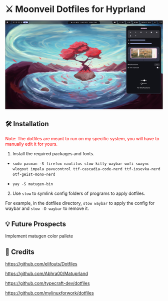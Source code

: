 # ⚔️ Moonveil Dotfiles for Hyprland

![Desktop](desktop.png)

## 🛠️ Installation
<span style="color:red">Note: The dotfiles are meant to run on my specific system, you will have to manually edit it for yours.</span>

1. Install the required packages and fonts.

- `sudo pacman -S firefox nautilus stow kitty waybar wofi swaync wlogout impala pavucontrol ttf-cascadia-code-nerd ttf-iosevka-nerd otf-geist-mono-nerd` 

- `yay -S matugen-bin`

2. Use `stow` to symlink config folders of programs to apply dotfiles.

For example, in the dotfiles directory, `stow waybar` to apply the config for waybar and `stow -D waybar` to remove it.

## 💡 Future Prospects
Implement matugen color pallete


## 📜 Credits
https://github.com/elifouts/Dotfiles

https://github.com/Abhra00/Matuprland

https://github.com/typecraft-dev/dotfiles

https://github.com/mylinuxforwork/dotfiles
